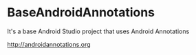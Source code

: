 BaseAndroidAnnotations
======================

It's a base Android Studio project that uses Android Annotations

http://androidannotations.org
